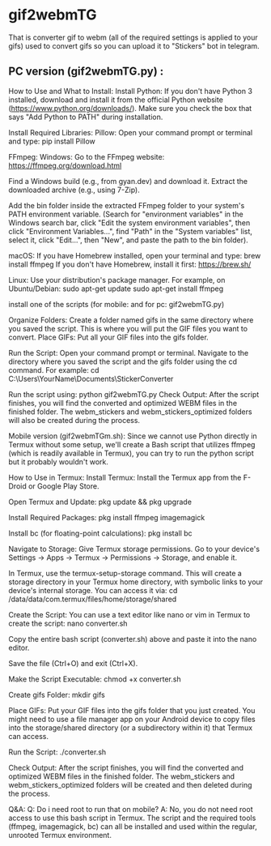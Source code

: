 # gif2webmTG
That is converter gif to webm (all of the required settings is applied to your gifs) used to convert gifs so you can upload it to "Stickers" bot in telegram.

## PC version  (gif2webmTG.py) :
How to Use and What to Install:
Install Python: If you don't have Python 3 installed, download and install it from the official Python website (https://www.python.org/downloads/). Make sure you check the box that says "Add Python to PATH" during installation.

Install Required Libraries:
Pillow: Open your command prompt or terminal and type:
pip install Pillow

FFmpeg:
Windows:
Go to the FFmpeg website: https://ffmpeg.org/download.html

Find a Windows build (e.g., from gyan.dev) and download it.
Extract the downloaded archive (e.g., using 7-Zip).

Add the bin folder inside the extracted FFmpeg folder to your system's PATH environment variable. (Search for "environment variables" in the Windows search bar, click "Edit the system environment variables", then click "Environment Variables...", find "Path" in the "System variables" list, select it, click "Edit...", then "New", and paste the path to the bin folder).

macOS:
If you have Homebrew installed, open your terminal and type:
brew install ffmpeg
If you don't have Homebrew, install it first: https://brew.sh/

Linux: Use your distribution's package manager. For example, on Ubuntu/Debian:
sudo apt-get update
sudo apt-get install ffmpeg

install one of the scripts (for mobile: and for pc: gif2webmTG.py)

Organize Folders:
Create a folder named gifs in the same directory where you saved the script. This is where you will put the GIF files you want to convert.
Place GIFs: Put all your GIF files into the gifs folder.

Run the Script:
Open your command prompt or terminal.
Navigate to the directory where you saved the script and the gifs folder using the cd command. For example:
cd C:\Users\YourName\Documents\StickerConverter

Run the script using:
python gif2webmTG.py
Check Output: After the script finishes, you will find the converted and optimized WEBM files in the finished folder. The webm_stickers and webm_stickers_optimized folders will also be created during the process.



Mobile version (gif2webmTGm.sh):
Since we cannot use Python directly in Termux without some setup, we'll create a Bash script that utilizes ffmpeg (which is readily available in Termux), you can try to run the python script but it probably wouldn't work.

How to Use in Termux:
Install Termux: Install the Termux app from the F-Droid or Google Play Store.

Open Termux and Update:
pkg update && pkg upgrade

Install Required Packages:
pkg install ffmpeg imagemagick

Install bc (for floating-point calculations):
pkg install bc

Navigate to Storage:
Give Termux storage permissions. Go to your device's Settings -> Apps -> Termux -> Permissions -> Storage, and enable it.

In Termux, use the termux-setup-storage command. This will create a storage directory in your Termux home directory, with symbolic links to your device's internal storage. You can access it via:
cd /data/data/com.termux/files/home/storage/shared

Create the Script:
You can use a text editor like nano or vim in Termux to create the script:
nano converter.sh

Copy the entire bash script (converter.sh) above and paste it into the nano editor.

Save the file (Ctrl+O) and exit (Ctrl+X).

Make the Script Executable:
chmod +x converter.sh

Create gifs Folder:
mkdir gifs

Place GIFs: Put your GIF files into the gifs folder that you just created. You might need to use a file manager app on your Android device to copy files into the storage/shared directory (or a subdirectory within it) that Termux can access.

Run the Script:
./converter.sh

Check Output: After the script finishes, you will find the converted and optimized WEBM files in the finished folder. The webm_stickers and webm_stickers_optimized folders will be created and then deleted during the process.



Q&A:
Q: Do i need root to run that on mobile?
A: No, you do not need root access to use this bash script in Termux. The script and the required tools (ffmpeg, imagemagick, bc) can all be installed and used within the regular, unrooted Termux environment.
